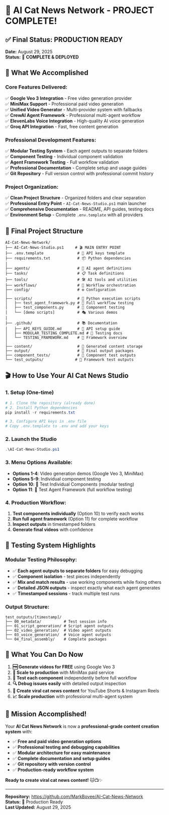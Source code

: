 # 🎉 **AI Cat News Network - PROJECT COMPLETE!**

## ✅ **Final Status: PRODUCTION READY**

**Date:** August 29, 2025  
**Status:** 🎯 **COMPLETE & DEPLOYED**  

## 🚀 **What We Accomplished**

### **Core Features Delivered:**
✅ **Google Veo 3 Integration** - Free video generation provider  
✅ **MiniMax Support** - Professional paid video generation  
✅ **Unified Video Generator** - Multi-provider system with fallbacks  
✅ **CrewAI Agent Framework** - Professional multi-agent workflow  
✅ **ElevenLabs Voice Integration** - High-quality AI voice generation  
✅ **Groq API Integration** - Fast, free content generation  

### **Professional Development Features:**
✅ **Modular Testing System** - Each agent outputs to separate folders  
✅ **Component Testing** - Individual component validation  
✅ **Agent Framework Testing** - Full workflow validation  
✅ **Professional Documentation** - Complete setup and usage guides  
✅ **Git Repository** - Full version control with professional commit history  

### **Project Organization:**
✅ **Clean Project Structure** - Organized folders and clear separation  
✅ **Professional Entry Point** - `AI-Cat-News-Studio.ps1` main launcher  
✅ **Comprehensive Documentation** - README, API guides, testing docs  
✅ **Environment Setup** - Complete `.env.template` with all providers  

## 🎯 **Final Project Structure**

```
AI-Cat-News-Network/
├── AI-Cat-News-Studio.ps1     # 🎬 MAIN ENTRY POINT
├── .env.template               # 🔑 API keys template
├── requirements.txt            # 📦 Python dependencies
│
├── agents/                     # 🤖 AI agent definitions
├── tasks/                      # 📋 Task definitions  
├── tools/                      # 🛠️ AI tools and utilities
├── workflows/                  # 🔄 Workflow orchestration
├── config/                     # ⚙️ Configuration
│
├── scripts/                    # 🐍 Python execution scripts
│   ├── test_agent_framework.py # 🧪 Full workflow testing
│   ├── test_components.py      # 🔧 Component testing
│   └── [demo scripts]          # 🎭 Various demos
│
├── .github/                    # 📚 Documentation
│   ├── API_KEYS_GUIDE.md       # 🔑 API setup guide
│   ├── MODULAR_TESTING_COMPLETE.md # 🧪 Testing docs
│   └── TESTING_FRAMEWORK.md    # 🧬 Framework overview
│
├── content/                    # 📝 Generated content storage
├── output/                     # 🎥 Final output packages
├── component_tests/            # 🔧 Component test outputs
└── test_outputs/              # 🧪 Framework test outputs
```

## 🎬 **How to Use Your AI Cat News Studio**

### **1. Setup (One-time)**
```powershell
# 1. Clone the repository (already done)
# 2. Install Python dependencies
pip install -r requirements.txt

# 3. Configure API keys in .env file
# Copy .env.template to .env and add your keys
```

### **2. Launch the Studio**
```powershell
.\AI-Cat-News-Studio.ps1
```

### **3. Menu Options Available:**
- **Options 1-4**: Video generation demos (Google Veo 3, MiniMax)
- **Options 5-9**: Individual component testing
- **Option 10**: 🔧 Test Individual Components (modular testing)
- **Option 11**: 🧬 Test Agent Framework (full workflow testing)

### **4. Production Workflow:**
1. **Test components individually** (Option 10) to verify each works
2. **Run full agent framework** (Option 11) for complete workflow
3. **Inspect outputs** in timestamped folders
4. **Generate final videos** with confidence

## 🧪 **Testing System Highlights**

### **Modular Testing Philosophy:**
- ✅ **Each agent outputs to separate folders** for easy debugging
- ✅ **Component isolation** - test pieces independently
- ✅ **Mix and match results** - use working components while fixing others
- ✅ **Detailed JSON outputs** - inspect exactly what each agent generates
- ✅ **Timestamped sessions** - track multiple test runs

### **Output Structure:**
```
test_outputs/[timestamp]/
├── 00_metadata/          # Test session info
├── 01_script_generation/ # Script agent outputs
├── 02_video_generation/  # Video agent outputs  
├── 03_voice_generation/  # Voice agent outputs
└── 04_final_assembly/    # Complete packages
```

## 🎯 **What You Can Do Now**

1. **🆓 Generate videos for FREE** using Google Veo 3
2. **💼 Scale to production** with MiniMax paid service
3. **🧪 Test each component** independently before full workflow
4. **🔍 Debug issues easily** with detailed output inspection
5. **🚀 Create viral cat news content** for YouTube Shorts & Instagram Reels
6. **📈 Scale production** with professional multi-agent system

## 🎉 **Mission Accomplished!**

Your **AI Cat News Network** is now a **professional-grade content creation system** with:

- ✅ **Free and paid video generation options**
- ✅ **Professional testing and debugging capabilities**  
- ✅ **Modular architecture for easy maintenance**
- ✅ **Complete documentation and setup guides**
- ✅ **Git repository with version control**
- ✅ **Production-ready workflow system**

**Ready to create viral cat news content!** 🐱📺✨

---

**Repository:** https://github.com/MarkBovee/AI-Cat-News-Network  
**Status:** 🎯 Production Ready  
**Last Updated:** August 29, 2025
